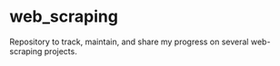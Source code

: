 # web_scraping
Repository to track, maintain, and share my progress on several web-scraping projects.
